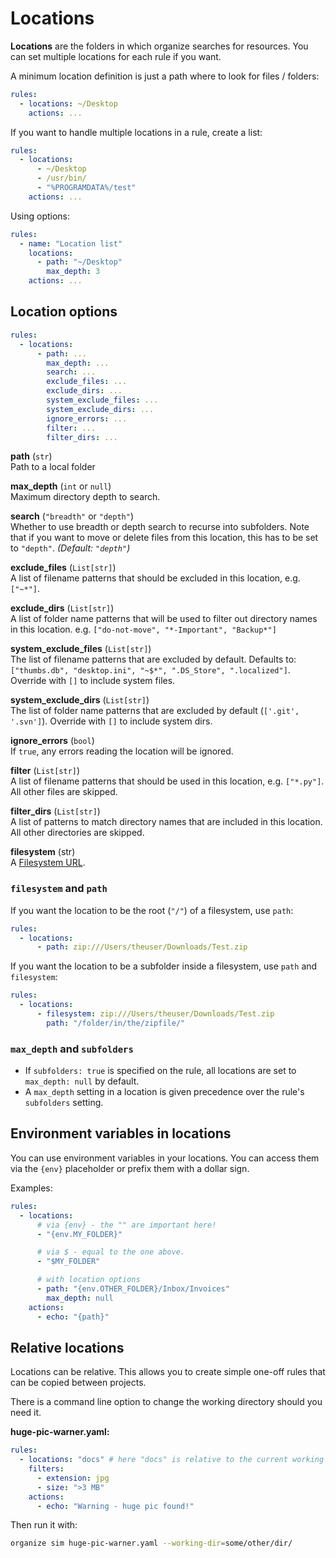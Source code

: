# Locations

**Locations** are the folders in which organize searches for resources.
You can set multiple locations for each rule if you want.

A minimum location definition is just a path where to look for files / folders:

```yml
rules:
  - locations: ~/Desktop
    actions: ...
```

If you want to handle multiple locations in a rule, create a list:

```yml
rules:
  - locations:
      - ~/Desktop
      - /usr/bin/
      - "%PROGRAMDATA%/test"
    actions: ...
```

Using options:

```yml
rules:
  - name: "Location list"
    locations:
      - path: "~/Desktop"
        max_depth: 3
    actions: ...
```

## Location options

```yml
rules:
  - locations:
      - path: ...
        max_depth: ...
        search: ...
        exclude_files: ...
        exclude_dirs: ...
        system_exclude_files: ...
        system_exclude_dirs: ...
        ignore_errors: ...
        filter: ...
        filter_dirs: ...
```

**path** (`str`)<br>
Path to a local folder

**max_depth** (`int` or `null`)<br>
Maximum directory depth to search.

**search** (`"breadth"` or `"depth"`)<br>
Whether to use breadth or depth search to recurse into subfolders. Note that if you
want to move or delete files from this location, this has to be set to `"depth"`.
_(Default: `"depth"`)_

**exclude_files** (`List[str]`)<br>
A list of filename patterns that should be excluded in this location, e.g. `["~*"]`.

**exclude_dirs** (`List[str]`)<br>
A list of folder name patterns that will be used to filter out directory names in
this location. e.g. `["do-not-move", "*-Important", "Backup*"]`

**system_exclude_files** (`List[str]`)<br>
The list of filename patterns that are excluded by default. Defaults to:
`["thumbs.db", "desktop.ini", "~$*", ".DS_Store", ".localized"]`. Override with `[]` to include system files.

**system_exclude_dirs** (`List[str]`)<br>
The list of folder name patterns that are excluded by default (`['.git', '.svn']`). Override with `[]` to include system dirs.

**ignore_errors** (`bool`)<br>
If `true`, any errors reading the location will be ignored.

**filter** (`List[str]`)<br>
A list of filename patterns that should be used in this location, e.g. `["*.py"]`.
All other files are skipped.

**filter_dirs** (`List[str]`)<br>
A list of patterns to match directory names that are included in this location.
All other directories are skipped.

**filesystem** (str)<br>
A [Filesystem URL](#filesystems).

### `filesystem` and `path`

If you want the location to be the root (`"/"`) of a filesystem, use `path`:

```yml
rules:
  - locations:
      - path: zip:///Users/theuser/Downloads/Test.zip
```

If you want the location to be a subfolder inside a filesystem, use `path` and `filesystem`:

```yml
rules:
  - locations:
      - filesystem: zip:///Users/theuser/Downloads/Test.zip
        path: "/folder/in/the/zipfile/"
```

### `max_depth` and `subfolders`

- If `subfolders: true` is specified on the rule, all locations are set to `max_depth: null`
  by default.
- A `max_depth` setting in a location is given precedence over the rule's `subfolders` setting.

## Environment variables in locations

You can use environment variables in your locations. You can access them via the `{env}`
placeholder or prefix them with a dollar sign.

Examples:

```yaml
rules:
  - locations:
      # via {env} - the "" are important here!
      - "{env.MY_FOLDER}"

      # via $ - equal to the one above.
      - "$MY_FOLDER"

      # with location options
      - path: "{env.OTHER_FOLDER}/Inbox/Invoices"
        max_depth: null
    actions:
      - echo: "{path}"
```

## Relative locations

Locations can be relative. This allows you to create simple one-off rules that can be
copied between projects.

There is a command line option to change the working directory should you need it.

**huge-pic-warner.yaml:**

```yaml
rules:
  - locations: "docs" # here "docs" is relative to the current working dir
    filters:
      - extension: jpg
      - size: ">3 MB"
    actions:
      - echo: "Warning - huge pic found!"
```

Then run it with:

```sh
organize sim huge-pic-warner.yaml --working-dir=some/other/dir/
```
